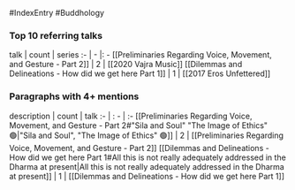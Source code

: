 #IndexEntry #Buddhology

### Top 10 referring talks
talk | count | series
:- | - |: -
[[Preliminaries Regarding Voice, Movement, and Gesture - Part 2]] | 2 | [[2020 Vajra Music]]
[[Dilemmas and Delineations - How did we get here Part 1]] | 1 | [[2017 Eros Unfettered]]

### Paragraphs with 4+ mentions
description | count | talk
:- | : - | :-
[[Preliminaries Regarding Voice, Movement, and Gesture - Part 2#"Sila and Soul" "The Image of Ethics" 🟢\|"Sila and Soul", "The Image of Ethics" 🟢]] | 2 | [[Preliminaries Regarding Voice, Movement, and Gesture - Part 2]]
[[Dilemmas and Delineations - How did we get here Part 1#All this is not really adequately addressed in the Dharma at present\|All this is not really adequately addressed in the Dharma at present]] | 1 | [[Dilemmas and Delineations - How did we get here Part 1]]

